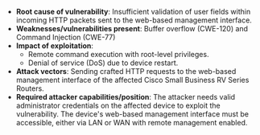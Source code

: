 - **Root cause of vulnerability**: Insufficient validation of user fields within incoming HTTP packets sent to the web-based management interface.
- **Weaknesses/vulnerabilities present**: Buffer overflow (CWE-120) and Command Injection (CWE-77)
- **Impact of exploitation**: 
    - Remote command execution with root-level privileges.
    - Denial of service (DoS) due to device restart.
- **Attack vectors**: Sending crafted HTTP requests to the web-based management interface of the affected Cisco Small Business RV Series Routers.
- **Required attacker capabilities/position**: The attacker needs valid administrator credentials on the affected device to exploit the vulnerability. The device's web-based management interface must be accessible, either via LAN or WAN with remote management enabled.